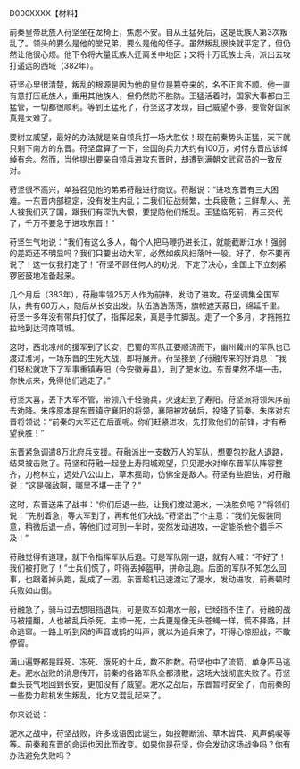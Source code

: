 D000XXXX【材料】

前秦皇帝氐族人苻坚坐在龙椅上，焦虑不安。自从王猛死后，这是氐族人第3次叛乱了。领头的要么是他的堂兄弟，要么是他的侄子。虽然叛乱很快就平定了，但仍然让他很心烦。他下令将大量氐族人迁离关中地区；又将十万氐族士兵，派出去攻打遥远的西域（382年）。

苻坚心里很清楚，叛乱的根源是因为他的皇位是篡夺来的，名不正言不顺。他一直有意打压氐族人，重用其他族人，但仍然防不胜防。王猛活着时，国家大事都由王猛管，一切都很顺利。等到王猛死了，苻坚这才发现，自己威望不够，要管好国家真是太难了。

要树立威望，最好的办法就是亲自领兵打一场大胜仗！现在前秦势头正猛，天下就只剩下南方的东晋。苻坚盘算了一下，全国的兵力大约有100万，对付东晋应该绰绰有余。然而，当他提出要亲自领兵进攻东晋时，却遭到满朝文武官员的一致反对。

苻坚很不高兴，单独召见他的弟弟苻融进行商议。苻融说：“进攻东晋有三大困难。一东晋内部稳定，没有发生内乱；二我们征战频繁，士兵疲惫；三鲜卑人、羌人被我们灭了国，跟我们有深仇大恨，要提防他们叛乱。王猛临死前，再三交代了，千万不要急于进攻东晋！”

苻坚生气地说：“我们有这么多人，每个人把马鞭扔进长江，就能截断江水！强弱的差距还不明显吗？我们只要出动大军，必然如疾风扫落叶一般。好了，你不要再说了！这一仗我打定了！”苻坚不顾任何人的劝说，下定了决心，全国上下立刻紧锣密鼓地准备起来。

几个月后（383年），苻融率领25万人作为前锋，发动了进攻。苻坚调集全国军队，共有60万人，随后从长安出发。队伍浩浩荡荡，旗帜遮天蔽日，绵延千里。苻坚十多年没有带兵打仗了，指挥起来，真是手忙脚乱。走了一个多月，才拖拖拉拉地到达河南项城。

这时，西北凉州的援军到了长安，巴蜀的军队正要顺流而下，幽州冀州的军队也已渡过淮河，一场东晋的生死大战，即将展开。苻坚接到了苻融传来的好消息：“我们轻松就攻下了军事重镇寿阳（今安徽寿县），到了淝水边。东晋果然不堪一击，你快点来，免得他们逃走了。”

苻坚大喜，丢下大军不管，带领八千轻骑兵，火速赶到了寿阳。苻坚派将领朱序前去劝降。朱序原本是东晋镇守襄阳的将领，襄阳被攻破后，投降了前秦。朱序对东晋将领说：“前秦的大军还在后面呢。你们赶紧进攻，先打败他们的前锋，才有希望获胜！”

东晋紧急调遣8万北府兵支援。苻融派出一支数万人的军队，想要包抄敌人退路，结果被击败了。苻坚和苻融一起登上寿阳城观望，只见淝水对岸东晋军队阵容整齐，刀枪林立，远处八公山上，草木摇动，仿佛全是敌人。苻坚有些胆怯，对苻融说：“这是强敌啊，哪里不堪一击了？”

这时，东晋送来了战书：“你们后退一些，让我们渡过淝水，一决胜负吧？”将领们说：“先别着急，等大军到了，再和他们决战。”苻坚出了个主意：“我们先假装同意，稍微后退一点，等他们过河到一半时，突然发动进攻，一定能杀他个措手不及！”

苻融觉得有道理，就下令指挥军队后退。可是军队刚一退，就有人喊：“不好了！我们被打败了！”士兵们慌了，吓得丢掉盔甲，拼命乱跑。后面的军队不知怎么回事，也跟着掉头跑，乱成了一团。东晋趁机迅速渡过了淝水，发动进攻，前秦顿时兵败如山倒。

苻融急了，骑马过去想阻挡退兵，可是败军如潮水一般，已经挡不住了。苻融的战马被撞翻，人也被乱兵杀死。主帅一死，士兵更是像无头苍蝇一样，慌不择路，拼命逃窜。一路上听到风的声音或鹤的叫声，就以为追兵来了，吓得心惊胆战，不敢停留。

满山遍野都是踩死、冻死、饿死的士兵，数不胜数。苻坚也中了流箭，单身匹马逃走。淝水战败的消息传开，前秦的各路军队全都溃散，这场大战彻底失败了。苻坚垂头丧气地回到长安，更加没有了威望。淝水之战后，东晋暂时安全了，而前秦的一些势力趁机发生叛乱，北方又混乱起来了。



你来说说：

淝水之战中，苻坚战败，许多成语因此诞生，如投鞭断流、草木皆兵、风声鹤唳等等。前秦和东晋的命运也因此而改变。如果你是苻坚，你会发动这场战争吗？你有办法避免失败吗？

